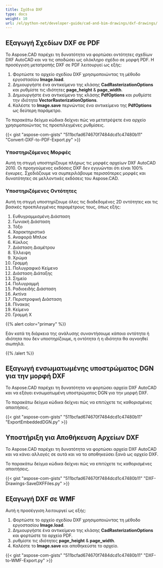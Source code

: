 ```yaml
---
title: Σχέδια DXF
type: docs
weight: 10
url: /el/python-net/developer-guide/cad-and-bim-drawings/dxf-drawings/
---
```


## **Εξαγωγή Σχεδίων DXF σε PDF**

Το Aspose.CAD παρέχει τη δυνατότητα να φορτώσει οντότητες σχεδίων DXF AutoCAD και να τις αποδώσει ως ολόκληρο σχέδιο σε μορφή PDF. Η προσέγγιση μετατροπής DXF σε PDF λειτουργεί ως εξής:

1. Φορτώστε το αρχείο σχεδίου DXF χρησιμοποιώντας τη μέθοδο εργοστασίου **Image.load**.
1. Δημιουργήστε ένα αντικείμενο της κλάσης **CadRasterizationOptions** και ρυθμίστε τις ιδιότητες **page_height** & **page_width**.
1. Δημιουργήστε ένα αντικείμενο της κλάσης **PdfOptions** και ρυθμίστε την ιδιότητα **VectorRasterizationOptions**.
1. Καλέστε το **Image.save** περνώντας ένα αντικείμενο της **PdfOptions** ως δεύτερη παράμετρο.

Το παρακάτω δείγμα κώδικα δείχνει πώς να μετατρέψετε ένα αρχείο χρησιμοποιώντας τις προεπιλεγμένες ρυθμίσεις.

{{< gist "aspose-com-gists" "511bcfad674670f7484dcd1c47480b11" "Convert-DXF-to-PDF-Export.py" >}}

### **Υποστηριζόμενες Μορφές**

Αυτή τη στιγμή υποστηρίζουμε πλήρως τις μορφές αρχείων DXF AutoCAD 2010. Οι προηγούμενες εκδόσεις DXF δεν εγγυώνται ότι είναι 100% έγκυρες. Σχεδιάζουμε να συμπεριλάβουμε περισσότερες μορφές και δυνατότητες σε μελλοντικές εκδόσεις του Aspose.CAD.

### **Υποστηριζόμενες Οντότητες**

Αυτή τη στιγμή υποστηρίζουμε όλες τις διαδεδομένες 2D οντότητες και τις βασικές προεπιλεγμένες παραμέτρους τους, όπως εξής:

1. Ευθυγραμμισμένη Διάσταση
1. Γωνιακή Διάσταση
1. Τόξο
1. Χαρακτηριστικό
1. Αναφορά Μπλοκ
1. Κύκλος
1. Διάσταση Διαμέτρου
1. Έλλειψη
1. Χρώμα
1. Γραμμή
1. Πολυγραφικό Κείμενο
1. Διάσταση Διάταξης
1. Σημείο
1. Πολυγραμμή
1. Ραδιοειδής Διάσταση
1. Ακτίνα
1. Περιστροφική Διάσταση
1. Πίνακας
1. Κείμενο
1. Γραμμή X

{{% alert color="primary" %}}

Εάν κατά τη διάρκεια της ανάλυσης συναντήσουμε κάποια οντότητα ή ιδιότητα που δεν υποστηρίζουμε, η οντότητα ή η ιδιότητα θα αγνοηθεί σιωπηλά.

{{% /alert %}}

## **Εξαγωγή ενσωματωμένης υποστρώματος DGN για την μορφή DXF**

Το Aspose.CAD παρέχει τη δυνατότητα να φορτώσει αρχεία DXF AutoCAD και να εξάγει ενσωματωμένη υποστρώματος DGN για την μορφή DXF.

Το παρακάτω δείγμα κώδικα δείχνει πώς να επιτύχετε τις καθορισμένες απαιτήσεις.

{{< gist "aspose-com-gists" "511bcfad674670f7484dcd1c47480b11" "ExportEmbeddedDGN.py" >}}

## **Υποστήριξη για Αποθήκευση Αρχείων DXF**

Το Aspose.CAD παρέχει τη δυνατότητα να φορτώσει αρχεία DXF AutoCAD και να κάνει αλλαγές σε αυτά και να τα αποθηκεύσει ξανά ως αρχείο DXF.

Το παρακάτω δείγμα κώδικα δείχνει πώς να επιτύχετε τις καθορισμένες απαιτήσεις.

{{< gist "aspose-com-gists" "511bcfad674670f7484dcd1c47480b11" "DXF-Drawings-SaveDXFFiles.py" >}}

## **Εξαγωγή DXF σε WMF**

Αυτή η προσέγγιση λειτουργεί ως εξής:

1. Φορτώστε το αρχείο σχεδίου DXF χρησιμοποιώντας τη μέθοδο εργοστασίου **Image.load**.
1. Δημιουργήστε ένα αντικείμενο της κλάσης **CadRasterizationOptions** και φορτώστε τα αρχεία PDF.
1. ρυθμίστε τις ιδιότητες **page_height** & **page_width**.
1. Καλέστε το **Image.save** και αποθηκεύστε το αρχείο.

{{< gist "aspose-com-gists" "511bcfad674670f7484dcd1c47480b11" "DXF-to-WMF-Export.py" >}}
